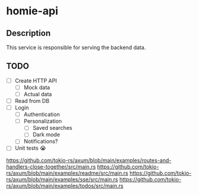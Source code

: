 # homie-api

## Description
This service is responsible for serving the backend data.

## TODO
- [ ] Create HTTP API
    - [ ] Mock data
    - [ ] Actual data
- [ ] Read from DB
- [ ] Login
    - [ ] Authentication
    - [ ] Personalization
        - [ ] Saved searches
        - [ ] Dark mode
    - [ ] Notifications?
- [ ] Unit tests :sob:

https://github.com/tokio-rs/axum/blob/main/examples/routes-and-handlers-close-together/src/main.rs
https://github.com/tokio-rs/axum/blob/main/examples/readme/src/main.rs
https://github.com/tokio-rs/axum/blob/main/examples/sse/src/main.rs
https://github.com/tokio-rs/axum/blob/main/examples/todos/src/main.rs
